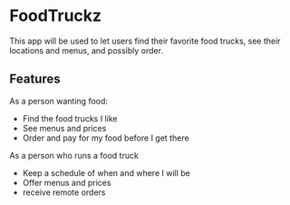 # FoodTruckz

This app will be used to let users find their favorite food trucks, see their locations and menus, and possibly order.

## Features
As a person wanting food:
* Find the food trucks I like
* See menus and prices
* Order and pay for my food before I get there

As a person who runs a food truck
* Keep a schedule of when and where I will be
* Offer menus and prices
* receive remote orders
